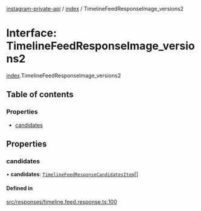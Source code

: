 [instagram-private-api](../../README.md) / [index](../../modules/index.md) / TimelineFeedResponseImage_versions2

# Interface: TimelineFeedResponseImage\_versions2

[index](../../modules/index.md).TimelineFeedResponseImage_versions2

## Table of contents

### Properties

- [candidates](TimelineFeedResponseImage_versions2.md#candidates)

## Properties

### candidates

• **candidates**: [`TimelineFeedResponseCandidatesItem`](TimelineFeedResponseCandidatesItem.md)[]

#### Defined in

[src/responses/timeline.feed.response.ts:100](https://github.com/Nerixyz/instagram-private-api/blob/0e0721c/src/responses/timeline.feed.response.ts#L100)
